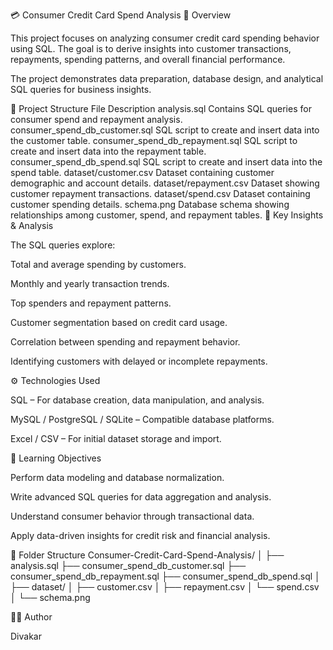 💳 Consumer Credit Card Spend Analysis
📘 Overview

This project focuses on analyzing consumer credit card spending behavior using SQL.
The goal is to derive insights into customer transactions, repayments, spending patterns, and overall financial performance.

The project demonstrates data preparation, database design, and analytical SQL queries for business insights.

🧩 Project Structure
File	Description
analysis.sql	Contains SQL queries for consumer spend and repayment analysis.
consumer_spend_db_customer.sql	SQL script to create and insert data into the customer table.
consumer_spend_db_repayment.sql	SQL script to create and insert data into the repayment table.
consumer_spend_db_spend.sql	SQL script to create and insert data into the spend table.
dataset/customer.csv	Dataset containing customer demographic and account details.
dataset/repayment.csv	Dataset showing customer repayment transactions.
dataset/spend.csv	Dataset containing customer spending details.
schema.png	Database schema showing relationships among customer, spend, and repayment tables.
🧠 Key Insights & Analysis

The SQL queries explore:

Total and average spending by customers.

Monthly and yearly transaction trends.

Top spenders and repayment patterns.

Customer segmentation based on credit card usage.

Correlation between spending and repayment behavior.

Identifying customers with delayed or incomplete repayments.

⚙️ Technologies Used

SQL – For database creation, data manipulation, and analysis.

MySQL / PostgreSQL / SQLite – Compatible database platforms.

Excel / CSV – For initial dataset storage and import.

🧾 Learning Objectives

Perform data modeling and database normalization.

Write advanced SQL queries for data aggregation and analysis.

Understand consumer behavior through transactional data.

Apply data-driven insights for credit risk and financial analysis.

📂 Folder Structure
Consumer-Credit-Card-Spend-Analysis/
│
├── analysis.sql
├── consumer_spend_db_customer.sql
├── consumer_spend_db_repayment.sql
├── consumer_spend_db_spend.sql
│
├── dataset/
│   ├── customer.csv
│   ├── repayment.csv
│   └── spend.csv
│
└── schema.png

👨‍💻 Author

Divakar 

